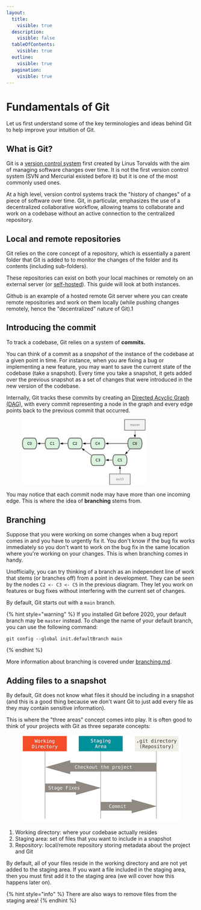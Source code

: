 ```yaml
---
layout:
  title:
    visible: true
  description:
    visible: false
  tableOfContents:
    visible: true
  outline:
    visible: true
  pagination:
    visible: true
---
```


# Fundamentals of Git

Let us first understand some of the key terminologies and ideas behind Git to help improve your intuition of Git.

## What is Git?

Git is a [version control system](https://www.atlassian.com/git/tutorials/what-is-version-control) first created by Linus Torvalds with the aim of managing software changes over time. It is not the first version control system (SVN and Mercurial existed before it) but it is one of the most commonly used ones.

At a high level, version control systems track the "history of changes" of a piece of software over time. Git, in particular, emphasizes the use of a decentralized collaborative workflow, allowing teams to collaborate and work on a codebase without an active connection to the centralized repository.

## Local and remote repositories

Git relies on the core concept of a repository, which is essentially a parent folder that Git is added to to monitor the changes of the folder and its contents (including sub-folders).

These repositories can exist on both your local machines or remotely on an external server (or [self-hosted](https://about.gitea.com/)). This guide will look at both instances.

Github is an example of a hosted remote Git server where you can create remote repositories and work on them locally (while pushing changes remotely, hence the "decentralized" nature of Git).1

## Introducing the commit

To track a codebase, Git relies on a system of **commits.**

You can think of a commit as a _snapshot_ of the instance of the codebase at a given point in time. For instance, when you are fixing a bug or implementing a new feature, you may want to save the current state of the codebase (take a snapshot). Every time you take a snapshot, it gets added over the previous snapshot as a set of changes that were introduced in the new version of the codebase.

Internally, Git tracks these commits by creating an [Directed Acyclic Graph (DAG)](https://en.wikipedia.org/wiki/Directed\_acyclic\_graph), with every commit representing a node in the graph and every edge points back to the previous commit that occurred.

<figure><img src="../.gitbook/assets/image (3) (1).png" alt="" width="331"><figcaption></figcaption></figure>

You may notice that each commit node may have more than one incoming edge. This is where the idea of **branching** stems from.

## Branching

Suppose that you were working on some changes when a bug report comes in and you have to urgently fix it. You don't know if the bug fix works immediately so you don't want to work on the bug fix in the same location where you're working on your changes. This is when branching comes in handy.

Unofficially, you can try thinking of a branch as an independent line of work that stems (or branches off) from a point in development. They can be seen by the nodes `C2 <- C3 <- C5` in the previous diagram. They let you work on features or bug fixes without interfering with the current set of changes.

By default, Git starts out with a `main` branch.

{% hint style="warning" %}
If you installed Git before 2020, your default branch may be `master` instead. To change the name of your default branch, you can use the following command:

```
git config --global init.defaultBranch main
```
{% endhint %}

More information about branching is covered under [branching.md](branching.md "mention").

## Adding files to a snapshot

By default, Git does not know what files it should be including in a snapshot (and this is a good thing because we don't want Git to just add every file as they may contain sensitive information).

This is where the "three areas" concept comes into play. It is often good to think of your projects with Git as three separate concepts:

<figure><img src="../.gitbook/assets/areas.png" alt="" width="563"><figcaption></figcaption></figure>

1. Working directory: where your codebase actually resides
2. Staging area: set of files that you want to include in a snapshot
3. Repository: local/remote repository storing metadata about the project and Git

By default, all of your files reside in the working directory and are not yet added to the staging area. If you want a file included in the staging area, then you must first add it to the staging area (we will cover how this happens later on).

{% hint style="info" %}
There are also ways to remove files from the staging area!
{% endhint %}

